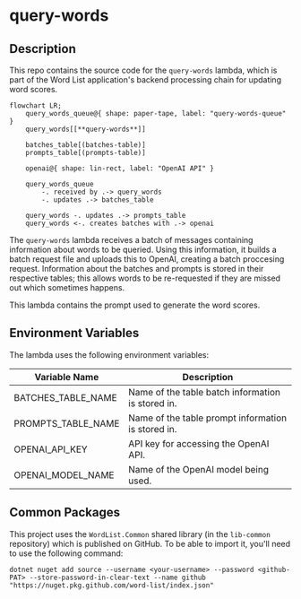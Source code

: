 # query-words

## Description

This repo contains the source code for the `query-words` lambda, which is part of the Word List application's backend processing chain for updating word scores.

```mermaid
flowchart LR;
    query_words_queue@{ shape: paper-tape, label: "query-words-queue" }
    query_words[[**query-words**]]

    batches_table[(batches-table)]
    prompts_table[(prompts-table)]

    openai@{ shape: lin-rect, label: "OpenAI API" }

    query_words_queue
        -. received by .-> query_words
        -. updates .-> batches_table

    query_words -. updates .-> prompts_table
    query_words <-. creates batches with .-> openai
```

The `query-words` lambda receives a batch of messages containing information about words to be queried.  Using this information, it builds a batch request file and uploads this to OpenAI, creating a batch proccesing request.  Information about the batches and prompts is stored in their respective tables; this allows words to be re-requested if they are missed out which sometimes happens.

This lambda contains the prompt used to generate the word scores.

## Environment Variables

The lambda uses the following environment variables:

| Variable Name      | Description                                        |
|--------------------|----------------------------------------------------|
| BATCHES_TABLE_NAME | Name of the table batch information is stored in.  |
| PROMPTS_TABLE_NAME | Name of the table prompt information is stored in. |
| OPENAI_API_KEY     | API key for accessing the OpenAI API.              |
| OPENAI_MODEL_NAME  | Name of the OpenAI model being used.               |

## Common Packages

This project uses the `WordList.Common` shared library (in the `lib-common` repository) which is published on GitHub.  To be able to import it, you'll need to use the following command:

```
dotnet nuget add source --username <your-username> --password <github-PAT> --store-password-in-clear-text --name github "https://nuget.pkg.github.com/word-list/index.json"
```